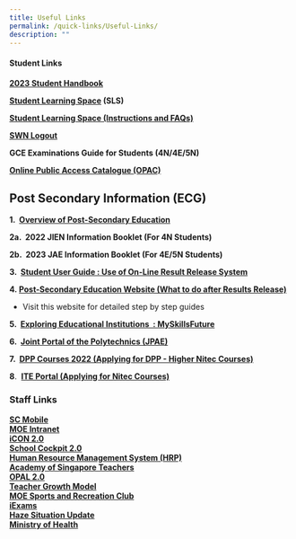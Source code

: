 ```yaml
---
title: Useful Links
permalink: /quick-links/Useful-Links/
description: ""
---
```

#### **Student Links**


**[2023 Student Handbook](/files/Useful%20Link/CCSS_EBOOK_2023_1.pdf)**

**[Student Learning Space](https://vle.learning.moe.edu.sg/login) (SLS)**

**[Student Learning Space (Instructions and FAQs)](/files/Student%20Learning%20Space%20(Instructions%20and%20FAQs).pdf)**

**[SWN Logout](http://portal.swn.moe.edu.sg/)**


**GCE Examinations Guide for Students (4N/4E/5N)**

**[Online Public Access Catalogue (OPAC)](https://schoolibrary.moe.edu.sg/changkatchangisec)**
 
 **Post Secondary Information (ECG)**
------------------------------------

**1.  [Overview of Post-Secondary Education](https://www.moe.gov.sg/post-secondary/overview/)** 

**2a.  2022 JIEN Information Booklet (For 4N Students)**

**2b.  2023 JAE Information Booklet (For 4E/5N Students)**

  

**3.  [Student User Guide : Use of On-Line Result Release System](/files/CP%20User%20Guide%20-%20GCE%20Schools.pdf)**

  

**4. [Post-Secondary Education Website (What to do after Results Release)](https://www.moe.gov.sg/post-secondary)**

*   Visit this website for detailed step by step guides

**5.  [Exploring Educational Institutions  : MySkillsFuture](https://go.gov.sg/MySFSec)**


**6.  [Joint Portal of the Polytechnics (JPAE)](https://jpae.polytechnic.edu.sg/app)**

**7.  [DPP Courses 2022 (Applying for DPP - Higher Nitec Courses)](https://www.ite.edu.sg/admissions/full-time-courses/higher-nitec/direct-entry-scheme-to-polytechnic-programme)**

  

**8**.  **[ITE Portal (Applying for Nitec Courses)](https://www.ite.edu.sg/apply-for-ITE-courses)**

### **Staff Links**

**[SC Mobile](https://scmobile.moe.edu.sg/)**
<br>**[MOE Intranet](https://intranet.moe.gov.sg/)**
<br>**[iCON 2.0](https://workspace.google.com/dashboard)**
<br>**[School Cockpit 2.0](http://schoolcockpit.moe.gov.sg/)**
<br>**[Human Resource Management System (HRP)](https://www.hrp.gov.sg/hrp/#/)**
<br>**[Academy of Singapore Teachers](http://www.academyofsingaporeteachers.moe.gov.sg/)**
<br>**[OPAL 2.0](https://www.opal2.moe.edu.sg/app/learner)**
<br>**[Teacher Growth Model](http://tgm.moe.gov.sg/)**
<br>**[MOE Sports and Recreation Club](http://www.mesrc.net/)**
<br>**[iExams](https://iexams.seab.gov.sg/login)**
<br>**[Haze Situation Update](http://www.haze.gov.sg/)**
<br>**[Ministry of Health](https://www.moh.gov.sg/)**